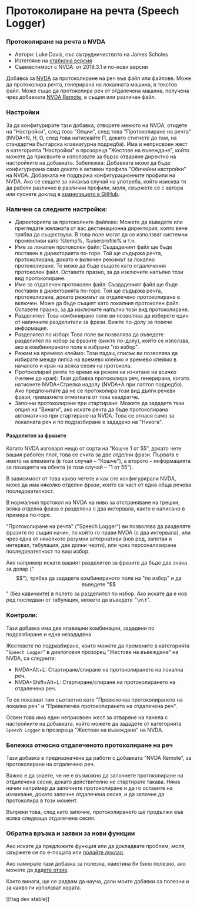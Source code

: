 # Протоколиране на речта (Speech Logger) #

### Протоколиране на речта в NVDA

* Автори: Luke Davis, със сътрудничеството на James Scholes
* Изтегляне на [стабилна версия][1]
* Съвместимост с NVDA: от 2019.3.1 и по-нови версии

Добавка за [NVDA][3] за протоколиране на реч във файл или файлове. Може да
протоколира речта, генерирана на локалната машина, в текстов файл. Може също
да протоколира реч от отдалечена машина, получена чрез добавката [NVDA
Remote][5], в същия или различен файл.

### Настройки

За да конфигурирате тази добавка, отворете менюто на NVDA, отидете на
"Настройки", след това "Опции", след това "Протоколиране на речта" (NVDA+N,
Н, О, след това натискайте П, докато стигнете до там, на стандартна
българска клавиатурна подредба). Има и неприсвоен жест в категорията
"Настройки" в прозореца "Жестове на въвеждане", който можете да присвоите и
използвате за бързо отваряне директно на настройките на
добавката. Забележка: Добавката може да бъде конфигурирана само докато е
активен профила "Обичайни настройки" на NVDA. Добавката не поддържа
конфигурационните профили на NVDA. Ако се сещате за някакъв случай на
употреба, който изисква тя да работи различно в различни профили, моля,
свържете се с автора или пуснете доклад в [хранилището в GitHub][2].

### Налични са следните настройки:

* Директорията за протоколните файлове: Можете да въведете или прегледате
  желаната от вас дестинационна директория, която вече трябва да
  съществува. В това поле могат да се използват системни променливи като
  %temp%, %userprofile% и т.н.
* Име за локален протоколен файл: Създаденият файл ще бъде поставен в
  директорията по-горе. Той ще съдържа речта, протоколирана, докато е
  включен режимът за локално протоколиране. То може да бъде същото като
  отдалечения протоколен файл. Оставете празно, за да изключите напълно този
  вид протоколиране.
* Име за отдалечен протоколен файл: Създаденият файл ще бъде поставен в
  директорията по-горе. Той ще съдържа речта, протоколирана, докато режимът
  за отдалечено протоколиране е включен. Може да бъде същият като локалния
  протоколен файл. Оставете празно, за да изключите напълно този вид
  протоколиране.
* Разделител: Това комбинирано поле ви позволява да изберете един от
  наличните разделители за фрази. Вижте по-долу за повече информация.
* Разделител по избор: Това поле ви позволява да въведете разделител по
  избор за фразите (вижте по-долу), който се използва, ако в комбинираното
  поле е избрано "по избор".
* Режим на времево клеймо: Този падащ списък ви позволява да избирате между
  липса на времево клеймо и времево клеймо в началото и края на всяка сесия
  на протокола.
* Протоколирай речта по време на режим на изчитане на всичко (четене до
  края): Тази добавка протоколира реч, генерирана, когато натиснете
  NVDA+Стрелка надолу (NVDA+A при лаптоп подредба). Ако предпочитате да не
  се протоколира този вид дълги речеви фрази, премахнете отметката от това
  квадратче.
* Започни протоколиране при стартиране: Можете да зададете тази опция на
  "Винаги", ако искате речта да бъде протоколирана автоматично при
  стартиране на NVDA. Това се отнася само за локалната реч и по подразбиране
  е зададено на "Никога".

#### Разделител за фразите

Когато NVDA изговаря нещо от сорта на "Кошче 1 от 55", докато чете вашия
работен плот, това се счита за две отделни фрази. Първата е името на
елемента (в този случай – "Кошче"), а второто – информацията за позицията на
обекта (в този случай – "1 от 55").

В зависимост от това какво четете и как сте конфигурирали NVDA, може да има
няколко отделни фрази, които са част от една обща речева последователност.

В нормалния протокол на NVDA на ниво за отстраняване на грешки, всяка
отделна фраза е разделена с два интервала, както е написано в примера
по-горе.

"Протоколиране на речта" ("Speech Logger") ви позволява да разделяте фразите
по същия начин, по който го прави NVDA (с два интервала), или чрез една от
няколкото разумни алтернативи (нов ред, запетая и интервал, табулация, две
долни черти), или чрез персонализирана последователност по ваш избор.

Ако например искате вашият разделител за фразите да бъде два знака за долар
("$$"), трябва да зададете комбинираното поле на "по избор" и да въведете
"$$" (без кавичките) в полето за разделител по избор. Ако искате да е нов
ред последван от табулация, можете да въведете "`\n\t`".

### Контроли:

Тази добавка има две клавишни комбинации, зададени по подразбиране и една
незададена.

Жестовете по подразбиране, които можете да промените в категорията "`Speech
Logger`" в диалоговия прозорец "Жестове на въвеждане" на NVDA, са следните:

* NVDA+Alt+L: Стартиране/спиране на протоколирането на локална реч.
* NVDA+Shift+Alt+L: Стартиране/спиране на протоколирането на отдалечена реч.

Те се показват там съответно като "Превключва протоколирането на локална
реч" и "Превключва протоколирането на отдалечена реч".

Освен това има един неприсвоен жест за отваряне на панела с настройките на
добавката, който можете да зададете от категорията `Speech Logger` в
прозореца "Жестове на въвеждане" на NVDA.

### Бележка относно отдалеченото протоколиране на реч

Тази добавка е предназначена да работи с добавката "NVDA Remote", за
протоколиране на отдалечена реч.

Важно е да знаете, че не е възможно да започнете протоколиране на отдалечена
сесия, докато действително не стартирате такава. Няма начин например да
започнете протоколиране и да го оставите на изчакване, докато започне
отдалечена сесия, и да започне да протоколира в този момент.

Въпреки това, след като започне, протоколирането ще продължи във всяка
следваща отдалечена сесия.

### Обратна връзка и заявки за нови функции

Ако искате да предложите функция или да докладвате проблем, моля, свържете
се по е-пощата или [подайте доклад][2].

Ако намирате тази добавка за полезна, наистина би било полезно, ако можете
да [дадете отзив][4].

Както винаги, ще се радвам да науча, дали моите добавки са полезни и за
какво ги използват хората.

[[!tag dev stable]]

[1]: https://www.nvaccess.org/addonStore/legacy?file=speechLogger

[2]: https://github.com/opensourcesys/speechLogger/issues/new

[3]: https://nvaccess.org/

[4]: https://github.com/nvaccess/addon-datastore/discussions/2636

[5]: https://nvdaremote.com/

